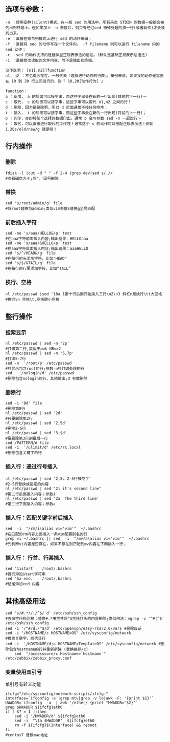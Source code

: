 ## 选项与参数：

    -n ：使用安静(silent)模式。在一般 sed 的用法中，所有来自 STDIN 的数据一般都会被列出到终端上。但如果加上 -n 参数后，则只有经过sed 特殊处理的那一行(或者动作)才会被列出来。
    -e ：直接在命令列模式上进行 sed 的动作编辑；
    -f ：直接将 sed 的动作写在一个文件内， -f filename 则可以运行 filename 内的 sed 动作；
    -r ：sed 的动作支持的是延伸型正规表示法的语法。(默认是基础正规表示法语法)
    -i ：直接修改读取的文件内容，而不是输出到终端。
    
    动作说明： [n1[,n2]]function
    n1, n2 ：不见得会存在，一般代表『选择进行动作的行数』，举例来说，如果我的动作是需要在 10 到 20 行之间进行的，则『 10,20[动作行为] 』
    
    function：
    a ：新增， a 的后面可以接字串，而这些字串会在新的一行出现(目前的下一行)～
    c ：取代， c 的后面可以接字串，这些字串可以取代 n1,n2 之间的行！
    d ：删除，因为是删除啊，所以 d 后面通常不接任何咚咚；
    i ：插入， i 的后面可以接字串，而这些字串会在新的一行出现(目前的上一行)；
    p ：列印，亦即将某个选择的数据印出。通常 p 会与参数 sed -n 一起运行～
    s ：取代，可以直接进行取代的工作哩！通常这个 s 的动作可以搭配正规表示法！例如 1,20s/old/new/g 就是啦！





## 行内操作
### 删除

```
fdisk -l |cut -d " " -f 2-4 |grep dev|sed s/,//
#查看磁盘大小;将','逗号删除
```

### 替换
```
sed 's/root/admin/g' file
#将root替换为admin;类似vim参数s替换g全局匹配
```

### 前后插入字符

```shell
sed -ne 's/aaa/HELLO&/p' test 
#在aaa字符前面插入内容;输出结果：HELLOaaa
sed -ne 's/aaa/&HELLO/p' test
#在aaa字符后面插入内容;输出结果：aaaHELLO
sed 's/^/HEAD&/g' file
#在每行的头添加字符，比如"HEAD"
sed 's/$/&TAIL/g' file
#在每行的行尾添加字符，比如“TAIL”
```

### 换行、空格

```
nl /etc/passwd |sed '10a 1第十行后面开始插入三行\n2\n3 斜杠n是换行\tt大空格'
#换行\n 空格\t,空格键小空格
```



## 整行操作
### 搜索显示

```shell
nl /etc/passwd | sed -n '2p'
#打印第二行,类似于awk NR==2
nl /etc/passwd | sed -n '5,7p'
#打印5-7行
sed -n  '/root/p' /etc/passwd
#只显示包含root的行;参数-n只打印处理的行 
sed   '/nologin/d' /etc/passwd
#删除包含nologin的行，其他输出;d 参数删除
```

### 删除行
```shell
sed -i '8d' file
#删除第8行
nl /etc/passwd | sed '2d' 
#只要删除第2行
nl /etc/passwd | sed '2,5d'
#删除2-5行
nl /etc/passwd | sed '3,$d' 
#要删除第3行到最后一行
sed /PATTERN/d file
sed -i  '/ulimit/d' /etc/rc.local
#删除包含关键字的行
```




### 插入行：通过行号插入
```
nl /etc/passwd | sed '2,5c 2-5行被吃了'
#2-5行替换成指定的内容
nl /etc/passwd | sed "2i it's second line"
#第二行前面插入内容；参数i
nl /etc/passwd | sed '2a  The third line'
#第二行下面插入内容；参数a
```

### 插入行：匹配关键字前后插入
```
sed  -i  "/rm/i\alias vi='vim'"  ~/.bashrc
#在匹配的rm内容上面插入一条vim配置别名的行
grep vi ~/.bashrc || sed  -i  "/mv/a\alias vi='vim'"  ~/.bashrc
#先判断vi内容是否存在，如果不存在则匹配到mv内容在下面插入一行；
```
### 插入行： 行首、行某插入
```shell
sed '1istart'   /root/.bashrc
#首行添加start字符串
sed '$a end.'   /root/.bashrc
#结尾添加end.内容
```

## 其他高级用法
```shell
sed 's/#.*//;/^$/ d' /etc/ssh/ssh_config
#去掉空行和注释；替换#.*用空并将^$空格打头的内容删除;类似用法：egrep -v '^#|^$' /etc/ssh/ssh_config
sed -i '/^#/d;/^$/d' /etc/openvpn/easy-rsa/2.0/vars #删除废话
sed -i "/HOSTNAME/c HOSTNAME=OS" /etc/sysconfig/network
#搜索关键字，取代该行
sed -i  '/HOSTNAME/d;a HOSTNAME=TemplateOS' /etc/sysconfig/network #删除包含hostname的行并重新新建 (替换推荐/c)
    sed  "/accesscore/c Hostname=`hostname`"  /etc/zabbix/zabbix_proxy.conf
````
### 变量使用双引号
单引号有转义功能
```shell
ifcfg="/etc/sysconfig/network-scripts/ifcfg-"
interface=`ifconfig -a |grep mtu|grep -v lo|awk -F: '{print $1}'`
HWADDR=`ifconfig  -a  | awk '/ether/ {print "HWADDR="$2}'`
grep $HWADDR ${ifcfg}eth0
if [ $? = 1 ];then
	sed -i '/HWADDR/d' ${ifcfg}eth0
    sed -i  "\$a $HWADDR"  ${ifcfg}eth0
	rm -f ${ifcfg}$(interface) && reboot
fi
#centos7 替换mac地址
```